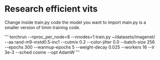 # Research efficient vits

Change inside train.py code the model you want to import
main.py is a smaller version of timm training code.

'''
torchrun --nproc_per_node=8 --nnodes=1 train.py ~/datasets/imagenet/ --aa rand-m9-mstd0.5-inc1 --cutmix 0.2 --color-jitter 0.0 --batch-size 256 --epochs 300 --warmup-epochs 5 --weight-decay 0.025 --workers 16 --lr 3e-3 --sched cosine --opt AdamW
'''